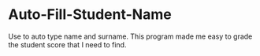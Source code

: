 # Auto-Fill-Student-Name
Use to auto type name and surname. This program made me easy to grade the student score that I need to find.